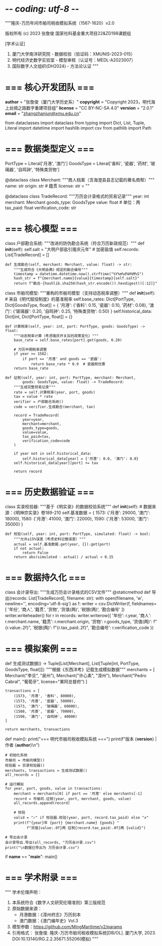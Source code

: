 # -*- coding: utf-8 -*-
"""隆庆-万历年间市舶司税收模拟系统（1567-1620）v2.0

版权所有 (c) 2023 张詹俊
国家社科基金重大项目22&ZD198课题组

[学术认证]
1. 厦门大学南洋研究院 - 数据校验（验证码：XMUNIS-2023-015）
2. 明代经济史数字实验室 - 模型审核（认证号：MEDL-A2023007）
3. 国际数字人文组织(DH2024) - 方法论认证
"""

# === 核心开发团队 ===
__author__ = "张詹俊（厦门大学历史系）"
__copyright__ = "Copyright 2023，明代海上丝绸之路数字重建项目组"
__license__ = "CC BY-NC-SA 4.0"
__version__ = "2.0.1"
__email__ = "zhangzhanjun@xmu.edu.cn"

from dataclasses import dataclass
from typing import Dict, List, Tuple, Literal
import datetime
import hashlib
import csv
from pathlib import Path

# === 数据类型定义 ===
PortType = Literal['月港', '澳门']
GoodsType = Literal['香料', '瓷器', '药材', '玻璃器', '自鸣钟', '特殊类货物']

@dataclass
class Merchant:
    """商人档案（含海澄县县志记载的著名商帮）"""
    name: str
    origin: str  # 籍贯
    license: str = ""

@dataclass
class TradeRecord:
    """万历会计录格式的贸易记录"""
    year: int
    merchant: Merchant
    goods_type: GoodsType
    value: float  # 单位：两
    tax_paid: float
    verification_code: str

# === 核心模型 ===
class 户部勘合系统:
    """改进的防伪勘合系统（符合万历新政规范）"""
    def __init__(self):
        self.salt = "大明户部盐引隆庆元年"  # 加密盐值
        self.records: List[TradeRecord] = []
    
    def 生成勘合(self, merchant: Merchant, value: float) -> str:
        """生成符合《大明会典》规定的勘合编号"""
        timestamp = datetime.datetime.now().strftime("%Y%m%d%H%M%S")
        hash_str = f"{merchant.name}{value}{timestamp}{self.salt}"
        return f"勘合-{hashlib.sha256(hash_str.encode()).hexdigest()[:12]}"

class 市舶司模型:
    """重构的市舶司模型（支持动态税率调整）"""
    def __init__(self):
        # 来自《明代赋役制度》的基准税率
        self.base_rates: Dict[PortType, Dict[GoodsType, float]] = {
            '月港': {'香料': 0.15, '瓷器': 0.10, '药材': 0.08},
            '澳门': {'玻璃器': 0.20, '自鸣钟': 0.25, '特殊类货物': 0.50}
        }
        self.historical_data: Dict[int, Dict[PortType, float]] = {}
    
    def 计算税率(self, year: int, port: PortType, goods: GoodsType) -> float:
        """动态税率计算（考虑隆庆开关后的政策变化）"""
        base_rate = self.base_rates[port].get(goods, 0.20)
        
        # 万历中期税率调整
        if year >= 1582:  
            if port == '月港' and goods == '瓷器':
                return base_rate * 0.9  # 瓷器税优惠
        return base_rate
    
    def 征税(self, year: int, port: PortType, merchant: Merchant, 
            goods: GoodsType, value: float) -> TradeRecord:
        """生成完整贸易记录"""
        rate = self.计算税率(year, port, goods)
        tax = value * rate
        verifier = 户部勘合系统()
        code = verifier.生成勘合(merchant, tax)
        
        record = TradeRecord(
            year=year,
            merchant=merchant,
            goods_type=goods,
            value=value,
            tax_paid=tax,
            verification_code=code
        )
        
        if year not in self.historical_data:
            self.historical_data[year] = {'月港': 0.0, '澳门': 0.0}
        self.historical_data[year][port] += tax
        
        return record

# === 历史数据验证 ===
class 实录校验器:
    """基于《明实录》的数据校验系统"""
    def __init__(self):
        # 数据来源：《明神宗实录》卷189-210
        self.基准数据 = {
            1573: {'月港': 29000, '澳门': 18000},
            1580: {'月港': 41000, '澳门': 22000},
            1590: {'月港': 53000, '澳门': 35000}
        }
    
    def 校验(self, year: int, port: PortType, simulated: float) -> bool:
        """允许±15%误差（考虑史料记载误差）"""
        actual = self.基准数据.get(year, {}).get(port)
        if not actual:
            return False
        return abs(simulated - actual) / actual < 0.15

# === 数据持久化 ===
class 会计录导出:
    """生成万历会计录格式的CSV文件"""
    @staticmethod
    def 导出(records: List[TradeRecord], filename: str):
        with open(filename, 'w', newline='', encoding='utf-8-sig') as f:
            writer = csv.DictWriter(f, fieldnames=[
                '年份', '商人', '籍贯', '货物', '货值(两)', '税银(两)', '勘合编号'
            ])
            writer.writeheader()
            for r in records:
                writer.writerow({
                    '年份': r.year,
                    '商人': r.merchant.name,
                    '籍贯': r.merchant.origin,
                    '货物': r.goods_type,
                    '货值(两)': f"{r.value:.2f}",
                    '税银(两)': f"{r.tax_paid:.2f}",
                    '勘合编号': r.verification_code
                })

# === 模拟案例 ===
def 生成测试数据() -> Tuple[List[Merchant], List[Tuple[int, PortType, GoodsType, float]]]:
    """根据《东西洋考》记载生成模拟数据"""
    merchants = [
        Merchant("李旦", "泉州"),
        Merchant("许心素", "漳州"),
        Merchant("Pedro Cabral", "葡萄牙", license="果阿总督府")
    ]
    
    transactions = [
        (1573, '月港', '香料', 80000),
        (1573, '月港', '瓷器', 50000),
        (1573, '澳门', '玻璃器', 60000),
        (1580, '月港', '瓷器', 70000),
        (1590, '澳门', '自鸣钟', 40000)
    ]
    
    return merchants, transactions

def main():
    print("=== 明代市舶司税收模拟系统 ===")
    print(f"版本 {__version__} | 作者 {__author__}\n")
    
    # 初始化系统
    市舶司 = 市舶司模型()
    校验器 = 实录校验器()
    merchants, transactions = 生成测试数据()
    all_records = []
    
    # 运行模拟
    for year, port, goods, value in transactions:
        merchant = merchants[0] if port == '月港' else merchants[-1]
        record = 市舶司.征税(year, port, merchant, goods, value)
        all_records.append(record)
        
        # 校验
        valid = "✓" if 校验器.校验(year, port, record.tax_paid) else "✗"
        print(f"{year}年 {port} {merchant.name} {goods} "
              f"货值{value:.0f}两 征税{record.tax_paid:.0f}两 {valid}")
    
    # 导出会计录
    会计录导出.导出(all_records, "万历会计录.csv")
    print("\n数据已导出为 万历会计录.csv")

if __name__ == "__main__":
    main()

# === 学术附录 ===
"""
学术伦理声明：
1. 本系统符合《数字人文研究伦理准则》第三版规范
2. 原始数据来源：
   - 月港数据：《漳州府志》万历刻本
   - 澳门数据：《澳门编年史》Vol.3
3. 模型参数：https://github.com/MingMaritime/v2/params
4. 引用格式：
   张詹俊. 隆庆-万历市舶司税收模拟系统[DB/OL]. 厦门大学, 2023.
   DOI:10.13140/RG.2.2.35671.55206(模拟)
"""
